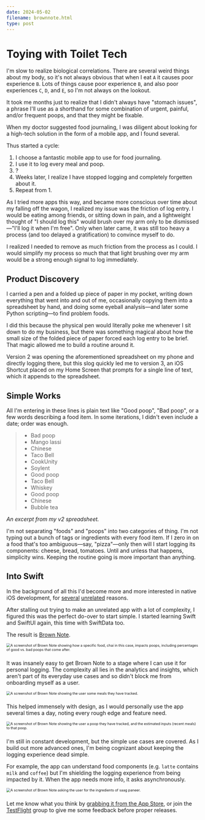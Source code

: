 ```yaml
---
date: 2024-05-02
filename: brownnote.html
type: post
---
```


<link rel="stylesheet" type="text/css" href="/devices.min.css" />

# Toying with Toilet Tech

I'm slow to realize biological correlations.
There are several weird things about my body,
so it's not always obvious that when I eat `A` it causes poor experience `B`.
Lots of things cause poor experience `B`,
and also poor experiences `C`, `D`, and `E`,
so I'm not always on the lookout.

It took me months just to realize that I didn't always have "stomach issues",
a phrase I'll use as a shorthand for some combination of urgent, painful, and/or frequent poops,
and that they might be fixable.

When my doctor suggested food journaling,
I was diligent about looking for a high-tech solution in the form of a mobile app,
and I found several.

Thus started a cycle:

1. I choose a fantastic mobile app to use for food journaling.
2. I use it to log every meal and poop.
3. ?
4. Weeks later, I realize I have stopped logging and completely forgetten about it.
5. Repeat from 1.

As I tried more apps this way,
and became more conscious over time about my falling off the wagon,
I realized my issue was the friction of log entry.
I would be eating among friends,
or sitting down in pain,
and a lightweight thought of "I should log this" would brush over my arm
only to be dismissed—"I'll log it when I'm free".
Only when later came, it was still too heavy a process
(and too delayed a gratification)
to convince myself to do.

I realized I needed to remove as much friction from the process as I could.
I would simplify my process so much that that light brushing over my arm would be a strong enough signal to log immediately.

## Product Discovery

I carried a pen and a folded up piece of paper in my pocket,
writing down everything that went into and out of me,
occasionally copying them into a spreadsheet by hand,
and doing some eyeball analysis—and later some Python scripting—to find problem foods.

I did this because the physical pen would literally poke me whenever I sit down to do my business,
but there was something magical about how the small size of the folded piece of paper forced each log entry to be brief.
That magic allowed me to build a routine around it.

Version 2 was opening the aforementioned spreadsheet on my phone and directly logging there,
but this slog quickly led me to version 3,
an iOS Shortcut placed on my Home Screen that prompts for a single line of text,
which it appends to the spreadsheet.

## Simple Works

All I'm entering in these lines is plain text like
"Good poop",
"Bad poop",
or a few words describing a food item.
In some iterations,
I didn't even include a date;
order was enough.

> - Bad poop
> - Mango lassi
> - Chinese
> - Taco Bell
> - CookUnity
> - Soylent
> - Good poop
> - Taco Bell
> - Whiskey
> - Good poop
> - Chinese
> - Bubble tea

_An excerpt from my v2 spreadsheet._

I'm not separating "foods" and "poops" into two categories of thing.
I'm not typing out a bunch of tags or ingredients with every food item.
If I zero in on a food that's too ambiguous—say, "pizza"—only then will I start logging its components:
cheese, bread, tomatoes.
Until and unless that happens,
simplicity wins.
Keeping the routine going is more important than anything.

## Into Swift

In the background of all this I'd become more and more interested in native iOS development,
for [several](/apple.html) [unrelated](https://whatsinstandard.com/) reasons.

After stalling out trying to make an unrelated app with a lot of complexity,
I figured this was the perfect do-over to start simple.
I started learning Swift and SwiftUI again, this time with SwiftData too.

The result is [Brown Note][appstore].

<div class="device device-iphone-14-pro" style="zoom: 0.65; margin-bottom: 2rem">
  <div class="device-frame">
    <img
    alt="A screenshot of Brown Note showing how a specific food, chai in this case, impacts poops, including percentages of good vs. bad poops that come after."
    class="device-screen"
    src="/img/brownnote-correlate.png"
    style="margin-top: 0"
    />
  </div>
  <div class="device-stripe"></div>
  <div class="device-header"></div>
  <div class="device-sensors"></div>
  <div class="device-btns"></div>
  <div class="device-power"></div>
</div>


It was insanely easy to get Brown Note to a stage where I can use it for personal logging.
The complexity all lies in the analytics and insights,
which aren't part of its everyday use cases and so didn't block me from onboarding myself as a user.


<div class="device device-iphone-14-pro" style="zoom: 0.65; margin-bottom: 2rem">
  <div class="device-frame">
    <img
    alt="A screenshot of Brown Note showing the user some meals they have tracked."
    class="device-screen"
    src="/img/brownnote-trackmeals.png"
    style="margin-top: 0"
    />
  </div>
  <div class="device-stripe"></div>
  <div class="device-header"></div>
  <div class="device-sensors"></div>
  <div class="device-btns"></div>
  <div class="device-power"></div>
</div>

This helped immensely with design,
as I would personally use the app several times a day,
noting every rough edge and feature need.

<div class="device device-iphone-14-pro" style="zoom: 0.65; margin-bottom: 2rem">
  <div class="device-frame">
    <img
    alt="A screenshot of Brown Note showing the user a poop they have tracked, and the estimated inputs (recent meals) to that poop."
    class="device-screen"
    src="/img/brownnote-trackpoops.png"
    style="margin-top: 0"
    />
  </div>
  <div class="device-stripe"></div>
  <div class="device-header"></div>
  <div class="device-sensors"></div>
  <div class="device-btns"></div>
  <div class="device-power"></div>
</div>

I'm still in constant development,
but the simple use cases are covered.
As I build out more advanced ones, I'm being cognizant about keeping the logging experience dead simple.

For example,
the app can understand food components
(e.g. `latte` contains `milk` and `coffee`)
but I'm shielding the logging experience from being impacted by it.
When the app needs more info,
it asks asynchronously.

<div class="device device-iphone-14-pro" style="zoom: 0.65; margin-bottom: 2rem">
  <div class="device-frame">
    <img
    alt="A screenshot of Brown Note asking the user for the ingredients of saag paneer."
    class="device-screen"
    src="/img/brownnote-honein.png"
    style="margin-top: 0"
    />
  </div>
  <div class="device-stripe"></div>
  <div class="device-header"></div>
  <div class="device-sensors"></div>
  <div class="device-btns"></div>
  <div class="device-power"></div>
</div>

Let me know what you think by [grabbing it from the App Store](appstore),
or join the [TestFlight][testflight] group to give me some feedback before proper releases.

<!-- _Brown Note is available on the [App Store][appstore] for iOS._ -->

[appstore]: https://apps.apple.com/us/app/brown-note/id6479333983
[testflight]: https://testflight.apple.com/join/ww7RII5M
